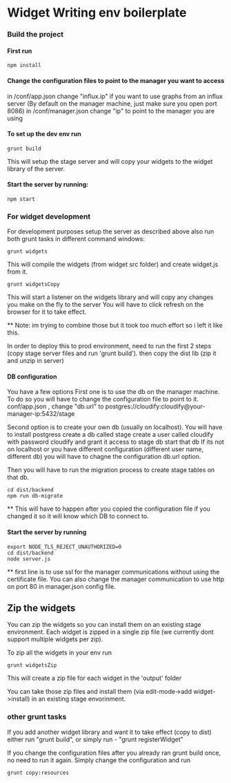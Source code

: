 # Widget Writing env boilerplate

### Build the project

#### First run
```
npm install
```

#### Change the configuration files to point to the manager you want to access
in /conf/app.json change "influx.ip" if you want to use graphs from an influx server (By default on the manager machine, just make sure you open port 8086)
in /conf/manager.json change "ip" to point to the manager you are using

#### To set up the dev env run
```
grunt build
```

This will setup the stage server and will copy your widgets to the widget library of the server.

#### Start the server by running:

```
npm start
```

### For widget development

For development purposes setup the server as described above
also run both grunt tasks in different command windows:

```
grunt widgets
```

This will compile the widgets (from widget src folder) and create widget.js from it.


```
grunt widgetsCopy
```

This will start a listener on the widgets library and will copy any changes you make on the fly to the server
You will have to click refresh on the browser for it to take effect.


** Note: im trying to combine those but it took too much effort so i left it like this.


In order to deploy this to prod environment,  need to run the first 2 steps (copy stage server files and run 'grunt build').
then copy the dist lib (zip it and unzip in server)

#### DB configuration
You have a few options
First one is to use the db on the manager machine.
To do so you will have to change the configuration file to point to it. conf/app.json , change "db.url" to postgres://cloudify:cloudify@your-manager-ip:5432/stage

Second option is to create your own db (usually on localhost).
You will have to install postgress
create a db called stage
create a user called cloudify with password cloudify and grant it access to stage db
start that db
If its not on localhost or you have different configuration (different user name, different db) you will have to chagne the configuration db.url option.

Then you will have to run the migration process to create stage tables on that db.

```
cd dist/backend
npm run db-migrate
```

** This will have to happen after you copied the configuration file if you changed it so it will know which DB to connect to.


#### Start the server by running

```
export NODE_TLS_REJECT_UNAUTHORIZED=0
cd dist/backend
node server.js
```

** first line is to use ssl for the manager communications without using the certificate file. You can also change the manager communication to use http on port 80 in manager.json config file.

## Zip the widgets

You can zip the widgets so you can install them on an existing stage environment.
Each widget is zipped in a single zip file (we currently dont support multiple widgets per zip).

To zip all the widgets in your env run

```
grunt widgetsZip
```

This will create a zip file for each widget in the 'output' folder

You can take those zip files and install them (via edit-mode->add widget->install) in an existing stage envorinment.


### other grunt tasks
If you add another widget library and want it to take effect (copy to dist) either run "grunt build", or simply run - "grunt registerWidget"

If you change the configuration files after you already ran grunt build once, no need to run it again. Simply change the configuration and run

```
grunt copy:resources
```